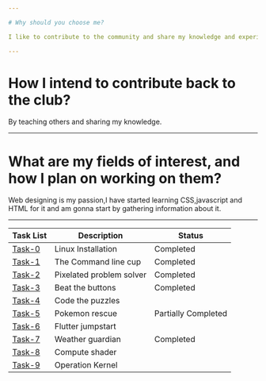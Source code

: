 ```yaml
---

# Why should you choose me?

I like to contribute to the community and share my knowledge and experience with them.I like to learn new things about open source.

---
```


# How I intend to contribute back to the club?

By teaching others and sharing my knowledge.

---

# What are my fields of interest, and how I plan on working on them?

Web designing is my passion,I have started learning CSS,javascript and HTML for it and am gonna start by gathering information about it.

---

| Task List | Description | Status |
| --------- | ------------| -------|
| [Task-0](https://github.com/Pranav-coder-yes/amfoss-tasks/tree/main/Task-00) | Linux Installation | Completed |
| [Task-1](https://github.com/Pranav-coder-yes/amfoss-tasks/tree/main/Task-01) | The Command line cup | Completed |
| [Task-2](https://github.com/Pranav-coder-yes/amfoss-tasks/tree/main/Task-02) | Pixelated problem solver | Completed |
| [Task-3](https://github.com/Pranav-coder-yes/amfoss-tasks/tree/main/Task-03) | Beat the buttons | Completed |
| [Task-4](https://github.com/Pranav-coder-yes/amfoss-tasks/tree/main/Task-04) | Code the puzzles |  |
| [Task-5](https://github.com/Pranav-coder-yes/amfoss-tasks/tree/main/Task-05) | Pokemon rescue | Partially Completed | 
| [Task-6](https://github.com/Pranav-coder-yes/amfoss-tasks/tree/main/Task-06) | Flutter jumpstart |  |
| [Task-7](https://github.com/Pranav-coder-yes/amfoss-tasks/tree/main/Task-07) | Weather guardian | Completed |
| [Task-8](https://github.com/Pranav-coder-yes/amfoss-tasks/tree/main/Task-08) | Compute shader |  |
| [Task-9](https://github.com/Pranav-coder-yes/amfoss-tasks/tree/main/Task-09) | Operation Kernel |  |
